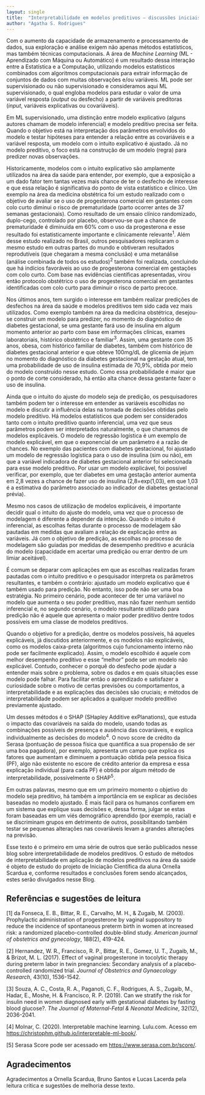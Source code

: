```yaml
---
layout: single
title:  "Interpretabilidade em modelos preditivos – discussões iniciais na área da saúde"
author: "Agatha S. Rodrigues"
---
```


Com o aumento da capacidade de armazenamento e processamento de dados, sua exploração e análise exigem não apenas métodos estatísticos, mas também técnicas computacionais. A área de *Machine Learning* (ML - Aprendizado com Máquina ou Automático) é um resultado dessa interação entre a Estatística e a Computação, utilizando modelos estatísticos combinados com algoritmos computacionais para extrair informação de conjuntos de dados com muitas observações e/ou variáveis. ML pode ser supervisionado ou não supervisionado e consideramos aqui ML supervisionado, o qual engloba modelos para estudar o valor de uma variável resposta (*output* ou desfecho) a partir de variáveis preditoras (*input*, variáveis explicativas ou covariáveis).

Em ML supervisionado, uma distinção entre modelo explicativo (alguns autores chamam de modelo inferencial) e modelo preditivo precisa ser feita. Quando o objetivo está na interpretação dos parâmetros envolvidos do modelo e testar hipóteses para entender a relação entre as covariáveis e a variável resposta, um modelo com o intuito explicativo é ajustado. Já no modelo preditivo, o foco está na construção de um modelo (regra) para predizer novas observações. 

Historicamente, modelos com o intuito explicativo são amplamente utilizados na área da saúde para entender, por exemplo, que a exposição a um dado fator tem tantas vezes mais chance de ter o desfecho de interesse e que essa relação é significativa do ponto de vista estatístico e clínico. Um exemplo na área da medicina obstétrica foi um estudo realizado com o objetivo de avaliar se o uso de progesterona comercial em gestantes com colo curto diminui o risco de prematuridade (parto ocorrer antes de 37 semanas gestacionais). Como resultado de um ensaio clínico randomizado, duplo-cego, controlado por placebo, observou-se que a chance de prematuridade é diminuída em 60% com o uso da progesterona e esse resultado foi estatisticamente importante e clinicamente relevante<sup>1</sup>. Além desse estudo realizado no Brasil, outros pesquisadores replicaram o mesmo estudo em outras partes do mundo e obtiveram resultados reprodutíveis (que chegaram a mesma conclusão) e uma metanálise (análise combinada de todos os estudos)<sup>2</sup> também foi realizada, concluindo que há indícios favoráveis ao uso de progesterona comercial em gestações com colo curto. Com base nas evidências científicas apresentadas, virou então protocolo obstétrico o uso de progesterona comercial em gestantes identificadas com colo curto para diminuir o risco de parto precoce. 

Nos últimos anos, tem surgido o interesse em também realizar predições de desfechos na área da saúde e modelos preditivos tem sido cada vez mais utilizados. Como exemplo também na área da medicina obstétrica, desejou-se construir um modelo para predizer, no momento do diagnóstico de diabetes gestacional, se uma gestante fará uso de insulina em algum momento anterior ao parto com base em informações clínicas, exames laboratoriais, histórico obstétrico e familiar<sup>3</sup>. Assim, uma gestante com 35 anos, obesa, com histórico familiar de diabetes, também com histórico de diabetes gestacional anterior e que obteve 100mg/dL de glicemia de jejum no momento do diagnóstico da diabetes gestacional na gestação atual, tem uma probabilidade de uso de insulina estimada de 70,9%, obtida por meio do modelo construído nesse estudo. Como essa probabilidade é maior que o ponto de corte considerado, há então alta chance dessa gestante fazer o uso de insulina. 

Ainda que o intuito do ajuste do modelo seja de predição, os pesquisadores também podem ter o interesse em entender as variáveis escolhidas no modelo e discutir a influência delas na tomada de decisões obtidas pelo modelo preditivo. Há modelos estatísticos que podem ser considerados tanto com o intuito preditivo quanto inferencial, uma vez que seus parâmetros podem ser interpretados naturalmente, o que chamamos de modelos explicáveis. O modelo de regressão logística é um exemplo de modelo explicável, em que o exponencial de um parâmetro é a razão de chances. No exemplo das pacientes com diabetes gestacional, foi ajustado um modelo de regressão logística para o uso de insulina (sim ou não), em que a variável indicadora de diabetes gestacional anterior foi selecionada para esse modelo preditivo. Por usar um modelo explicável, foi possível verificar, por exemplo, que ter diabetes em uma gestação anterior aumenta em 2,8 vezes a chance de fazer uso de insulina (2,8=exp(1,03), em que 1,03 é a estimativa do parâmetro associado ao indicador de diabetes gestacional prévia). 

Mesmo nos casos de utilização de modelos explicáveis, é importante decidir qual o intuito do ajuste do modelo, uma vez que o processo de modelagem é diferente a depender da intenção. Quando o intuito é inferencial, as escolhas feitas durante o processo de modelagem são pautadas em medidas que avaliam a relação de explicação entre as variáveis. Já com o objetivo de predição, as escolhas no processo de modelagem são guiadas por medidas de desempenho preditivo e acurácia do modelo (capacidade em acertar uma predição ou errar dentro de um limiar aceitável). 

É comum se deparar com aplicações em que as escolhas realizadas foram pautadas com o intuito preditivo e o pesquisador interpreta os parâmetros resultantes, e também o contrário: ajustado um modelo explicativo que é também usado para predição. No entanto, isso pode não ser uma boa estratégia. No primeiro cenário, pode acontecer de ter uma variável no modelo que aumenta o seu poder preditivo, mas não fazer nenhum sentido inferencial e, no segundo cenário, o modelo resultante utilizado para predição não é aquele que apresenta o maior poder preditivo dentre todos possíveis em uma classe de modelos preditivos.   

Quando o objetivo for a predição, dentre os modelos possíveis, há aqueles explicáveis, já discutidos anteriormente, e os modelos não explicáveis, como os modelos caixa-preta (algoritmos cujo funcionamento interno não pode ser facilmente explicado). Assim, o modelo escolhido é aquele com melhor desempenho preditivo e esse “melhor” pode ser um modelo não explicável. Contudo, conhecer o porquê do desfecho pode ajudar a entender mais sobre o problema, sobre os dados e em quais situações esse modelo pode falhar. Para facilitar então o aprendizado e satisfazer a curiosidade sobre o motivo de certas previsões ou comportamentos, a interpretabilidade e as explicações das decisões são cruciais; e métodos de interpretabilidade podem ser aplicados a qualquer modelo preditivo previamente ajustado. 

Um desses métodos é o SHAP (SHapley Additive exPlanations), que estuda o impacto das covariáveis na saída do modelo, usando todas as combinações possíveis de presença e ausência das covariáveis, e explica individualmente as decisões do modelo<sup>4</sup>. O novo score de crédito da Serasa (pontuação de pessoa física que quantifica a sua propensão de ser uma boa pagadora), por exemplo, apresenta um campo que explica os fatores que aumentam e diminuem a pontuação obtida pela pessoa física (PF), algo não existente no escore de crédito anterior da empresa e essa explicação individual (para cada PF) é obtida por algum método de interpretabilidade, possivelmente o SHAP<sup>5</sup>.

Em outras palavras, mesmo que em um primeiro momento o objetivo do modelo seja preditivo, há também a importância em se explicar as decisões baseadas no modelo ajustado.  É  mais fácil para os humanos confiarem em um sistema que explique suas decisões e, dessa forma, julgar se estas foram baseadas em um viés demográfico aprendido (por exemplo, racial) e se discriminam grupos em detrimento de outros, possibilitando também testar se pequenas alterações nas covariáveis levam a grandes alterações na previsão. 

Esse texto é o primeiro em uma série de outros que serão publicados nesse blog sobre interpretabilidade de modelos preditivos. O estudo de métodos de interpretabilidade em aplicação de modelos preditivos na área da saúde é objeto de estudo do projeto de Iniciação Científica da aluna Ornella Scardua e, conforme resultados e conclusões forem sendo alcançados, estes serão divulgados nesse Blog.  

## Referências e sugestões de leitura

[1] da Fonseca, E. B., Bittar, R. E., Carvalho, M. H., & Zugaib, M. (2003). Prophylactic administration of progesterone by vaginal suppository to reduce the incidence of spontaneous preterm birth in women at increased risk: a randomized placebo-controlled double-blind study. *American journal of obstetrics and gynecology*, 188(2), 419-424.

[2] Hernandez, W. R., Francisco, R. P., Bittar, R. E., Gomez, U. T., Zugaib, M., & Brizot, M. L. (2017). Effect of vaginal progesterone in tocolytic therapy during preterm labor in twin pregnancies: Secondary analysis of a placebo‐controlled randomized trial. *Journal of Obstetrics and Gynaecology Research*, 43(10), 1536-1542.

[3] Souza, A. C., Costa, R. A., Paganoti, C. F., Rodrigues, A. S., Zugaib, M., Hadar, E., Moshe, H. & Francisco, R. P. (2019). Can we stratify the risk for insulin need in women diagnosed early with gestational diabetes by fasting blood glucose?. *The Journal of Maternal-Fetal & Neonatal Medicine*, 32(12), 2036-2041.

[4] Molnar, C. (2020). Interpretable machine learning. Lulu.com. Acesso em  https://christophm.github.io/interpretable-ml-book/.

[5] Serasa Score pode ser acessado em  https://www.serasa.com.br/score/.


## Agradecimentos

Agradecimentos a Ornella Scardua, Bruno Santos e Lucas Lacerda pela leitura crítica e sugestões de melhoria desse texto.  
